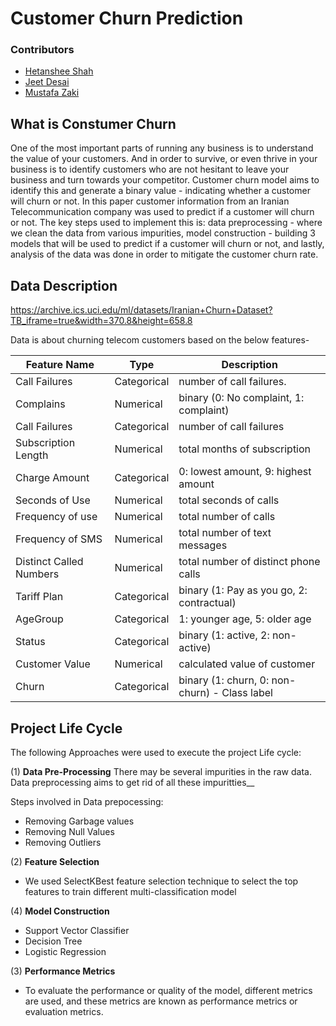 # Customer Churn Prediction

### Contributors

* [Hetanshee Shah](https://github.com/hetanshee)
* [Jeet Desai](https://github.com/JEETDESAI25)
* [Mustafa Zaki](https://github.com/mustafazaki98)



## What is Constumer Churn

One of the most important parts of running any business is to understand the value of your customers. And in order to survive, or even thrive in your business is to identify customers who are not hesitant to leave your business and turn towards your competitor. Customer churn model aims to identify this and generate a binary value - indicating whether a customer will churn or not. In this paper customer information from an Iranian Telecommunication company was used to predict if a customer will churn or not. The key steps used to implement this is: data preprocessing - where we clean the data from various impurities, model construction - building 3 models that will be used to predict if a customer will churn or not, and lastly, analysis of the data was done in order to mitigate the customer churn rate.

## Data Description

https://archive.ics.uci.edu/ml/datasets/Iranian+Churn+Dataset?TB_iframe=true&width=370.8&height=658.8

Data is about churning telecom customers based on the below features-

| Feature Name           |     Type       | Description                                   | 
| -----------------------|----------------| ----------------------------------------------|
| Call Failures          |  Categorical   | number of call failures.                      |
| Complains              |  Numerical     | binary (0: No complaint, 1: complaint)        |
| Call Failures          |  Categorical   | number of call failures                       |
| Subscription Length    |  Numerical     | total months of subscription                  |
|  Charge Amount         |  Categorical   | 0: lowest amount, 9: highest amount           |
| Seconds of Use         |  Numerical     | total seconds of calls                        |
| Frequency of use       |  Numerical     | total number of calls                         |
| Frequency of SMS       |  Numerical     | total number of text messages                 |
| Distinct Called Numbers|  Numerical     | total number of distinct phone calls          |
| Tariff Plan            |  Categorical   | binary (1: Pay as you go, 2: contractual)     |
| AgeGroup               |  Categorical   | 1: younger age, 5: older age                  |
| Status                 |  Categorical   | binary (1: active, 2: non-active)             |
| Customer Value         |  Numerical     | calculated value of customer                  |
| Churn                  |  Categorical   | binary (1: churn, 0: non-churn) - Class label |

## Project Life Cycle
The following Approaches were used to execute the project Life cycle:

(1) **Data Pre-Processing**
There may be several impurities in the raw data. Data preprocessing aims to get rid of all these impuritties__

 Steps involved in Data prepocessing:
 * Removing Garbage values
 * Removing Null Values
 * Removing Outliers

 (2) **Feature Selection**
 * We used SelectKBest feature selection technique to select the top features to train different multi-classification model

(4) **Model Construction**
* Support Vector Classifier 
* Decision Tree
* Logistic Regression

 (3) **Performance Metrics**
 * To evaluate the performance or quality of the model, different metrics are used, and these metrics are known as performance metrics or evaluation metrics.


